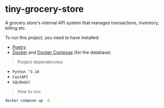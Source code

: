 # tiny-grocery-store

A grocery store's internal API system that manages transactions, inventory, billing etc.

To run this project, you need to have installed:

- [Poetry](https://python-poetry.org/docs/)
- [Docker](https://docs.docker.com/) and [Docker Compose](https://docs.docker.com/compose/) (for the database)

> Project dependencies:

- `Python ^3.10`
- `FastAPI`
- `SQLModel`

> How to run:

```sh
docker compose up -d
```
